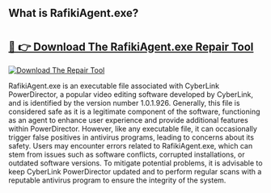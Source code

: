 ## What is RafikiAgent.exe? 

# <h2><a href="https://exedetect.com/download.php?RafikiAgent.exe">🔗 👉 Download The RafikiAgent.exe Repair Tool</a></h2>

[![Download The Repair Tool](https://exedetect.com/download-button.jpg)](https://exedetect.com/download.php?RafikiAgent.exe)

RafikiAgent.exe is an executable file associated with CyberLink PowerDirector, a popular video editing software developed by CyberLink, and is identified by the version number 1.0.1.926. Generally, this file is considered safe as it is a legitimate component of the software, functioning as an agent to enhance user experience and provide additional features within PowerDirector. However, like any executable file, it can occasionally trigger false positives in antivirus programs, leading to concerns about its safety. Users may encounter errors related to RafikiAgent.exe, which can stem from issues such as software conflicts, corrupted installations, or outdated software versions. To mitigate potential problems, it is advisable to keep CyberLink PowerDirector updated and to perform regular scans with a reputable antivirus program to ensure the integrity of the system.